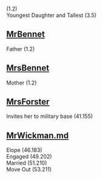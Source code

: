 (1.2)  
Youngest Daughter and Tallest (3.5)

[MrBennet](MrBennet.md)
-----------------------

Father (1.2)

[MrsBennet](MrsBennet.md)
-------------------------

Mother (1.2)

[MrsForster](MrsForster.md)
---------------------------

Invites her to military base (41.155)

[MrWickman.md](MrWickmand.md)
-----------------------------

Elope (46.183)  
Engaged (49.202)  
Married (51.210)  
Move Out (53.211)
